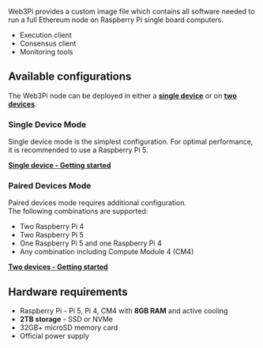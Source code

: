 Web3Pi provides a custom image file which contains all software needed to run a full Ethereum node on Raspberry Pi single board computers.

- Execution client
- Consensus client
- Monitoring tools



## Available configurations

The Web3Pi node can be deployed in either a **[single device](single-device.md)** or on **[two devices](pair-devices.md)**.

### Single Device Mode

Single device mode is the simplest configuration. For optimal performance, it is recommended to use a Raspberry Pi 5.

**[Single device - Getting started](single-device.md)**

### Paired Devices Mode

Paired devices mode requires additional configuration.  
The following combinations are supported:

- Two Raspberry Pi 4
- Two Raspberry Pi 5
- One Raspberry Pi 5 and one Raspberry Pi 4
- Any combination including Compute Module 4 (CM4)

**[Two devices - Getting started](pair-devices.md)**


## Hardware requirements

- Raspberry Pi - Pi 5, Pi 4, CM4 with **8GB RAM** and active cooling
- **2TB storage** - SSD or NVMe
- 32GB+ microSD memory card
- Official power supply

